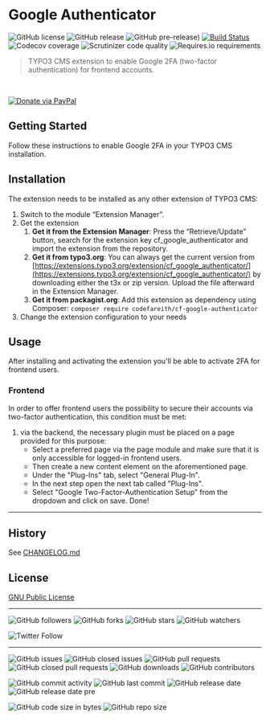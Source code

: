 # Google Authenticator

![GitHub license](https://img.shields.io/github/license/codeFareith/cf_google_authenticator.svg?style=flat-square&label=License)
![GitHub release](https://img.shields.io/github/release/codeFareith/cf_google_authenticator.svg?style=flat-square&stable)
![GitHub pre-release)](https://img.shields.io/github/tag-pre/codeFareith/cf_google_authenticator.svg?style=flat-square&label=develop)
[![Build Status](https://travis-ci.org/codeFareith/cf_google_authenticator.svg?branch=master)](https://travis-ci.org/codeFareith/cf_google_authenticator)
![Codecov coverage](https://img.shields.io/codecov/c/github/codefareith/cf_google_authenticator.svg?style=flat-square)
![Scrutinizer code quality](https://img.shields.io/scrutinizer/quality/g/codeFareith/cf_google_authenticator.svg?style=flat-square)
![Requires.io requirements](https://img.shields.io/requires/github/codeFareith/cf_google_authenticator.svg?style=flat-square)
<!-- ![Libraries.io dependencies](https://img.shields.io/librariesio/github/codeFareith/cf_google_authenticator.svg?style=flat-square) -->

> TYPO3 CMS extension to enable Google 2FA (two-factor authentication) for frontend accounts.

<br>

[![Donate via PayPal](https://img.shields.io/badge/Donate-%230070ba.svg?style=for-the-badge&logo=paypal&labelColor=eeeeee)](https://www.paypal.me/fareith)


## Getting Started

Follow these instructions to enable Google 2FA in your TYPO3 CMS installation.

## Installation
The extension needs to be installed as any other extension of TYPO3 CMS:
1. Switch to the module “Extension Manager”.
2. Get the extension
    1. **Get it from the Extension Manager**: Press the “Retrieve/Update” button, search for the extension key cf_google_authenticator and import the extension from the repository.
    2. **Get it from typo3.org**: You can always get the current version from [https://extensions.typo3.org/extension/cf_google_authenticator/](https://extensions.typo3.org/extension/cf_google_authenticator/) by downloading either the t3x or zip version. Upload the file afterward in the Extension Manager.
    3. **Get it from packagist.org**: Add this extension as dependency using Composer: `composer require codefareith/cf-google-authenticator`
3. Change the extension configuration to your needs

## Usage
After installing and activating the extension you'll be able to activate 2FA for frontend users.

### Frontend
In order to offer frontend users the possibility to secure their accounts via two-factor authentication, this condition must be met:

1. via the backend, the necessary plugin must be placed on a page provided for this purpose:
    - Select a preferred page via the page module and make sure that it is only accessible for logged-in frontend users.
    - Then create a new content element on the aforementioned page.
    - Under the "Plug-Ins" tab, select "General Plug-In".
    - In the next step open the next tab called "Plug-Ins".
    - Select "Google Two-Factor-Authentication Setup" from the dropdown and click on save. Done!

***

## History
See [CHANGELOG.md](CHANGELOG.md)

## License
[GNU Public License](http://opensource.org/licenses/gpl-license.php)

----

<!-- GITHUB SOCIAL -->
![GitHub followers](https://img.shields.io/github/followers/codeFareith.svg?style=social)
![GitHub forks](https://img.shields.io/github/forks/codeFareith/cf_google_authenticator.svg?style=social)
![GitHub stars](https://img.shields.io/github/stars/codeFareith/cf_google_authenticator.svg?style=social)
![GitHub watchers](https://img.shields.io/github/watchers/codeFareith/cf_google_authenticator.svg?style=social)

![Twitter Follow](https://img.shields.io/twitter/follow/codeFareith.svg?label=%40codeFareith&style=social)

----

![GitHub issues](https://img.shields.io/github/issues-raw/codeFareith/cf_google_authenticator.svg?style=flat-square&logo=github)
![GitHub closed issues](https://img.shields.io/github/issues-closed-raw/codeFareith/cf_google_authenticator.svg?style=flat-square&logo=github)
![GitHub pull requests](https://img.shields.io/github/issues-pr-raw/codeFareith/cf_google_authenticator.svg?style=flat-square&logo=github)
![GitHub closed pull requests](https://img.shields.io/github/issues-pr-closed-raw/codeFareith/cf_google_authenticator.svg?style=flat-square&logo=github)
![GitHub downloads](https://img.shields.io/github/downloads/codeFareith/cf_google_authenticator/total.svg?style=flat-square&logo=github)
![GitHub contributors](https://img.shields.io/github/contributors/codeFareith/cf_google_authenticator.svg?style=flat-square&logo=github)

<!-- GITHUB INSIGHTS -->
![GitHub commit activity](https://img.shields.io/github/commit-activity/m/codeFareith/cf_google_authenticator.svg?style=flat-square&logo=github)
![GitHub last commit](https://img.shields.io/github/last-commit/codeFareith/cf_google_authenticator.svg?style=flat-square&logo=github)
![GitHub release date](https://img.shields.io/github/release-date/codeFareith/cf_google_authenticator.svg?style=flat-square&logo=github)
![GitHub release date pre](https://img.shields.io/github/release-date-pre/codeFareith/cf_google_authenticator.svg?style=flat-square&logo=github)

<!-- METADATA -->
![GitHub code size in bytes](https://img.shields.io/github/languages/code-size/codeFareith/cf_google_authenticator.svg?style=flat-square)
![GitHub repo size](https://img.shields.io/github/repo-size/codeFareith/cf_google_authenticator.svg?style=flat-square)
